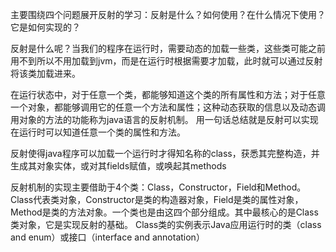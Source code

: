 主要围绕四个问题展开反射的学习：反射是什么？如何使用？在什么情况下使用？它是如何实现的？

反射是什么呢？当我们的程序在运行时，需要动态的加载一些类，这些类可能之前用不到所以不用加载到jvm，而是在运行时根据需要才加载，此时就可以通过反射将该类加载进来。

在运行状态中，对于任意一个类，都能够知道这个类的所有属性和方法；对于任意一个对象，都能够调用它的任意一个方法和属性；这种动态获取的信息以及动态调用对象的方法的功能称为java语言的反射机制。 用一句话总结就是反射可以实现在运行时可以知道任意一个类的属性和方法。

反射使得java程序可以加载一个运行时才得知名称的class，获悉其完整构造，并生成其对象实体，或对其fields赋值，或唤起其methods


反射机制的实现主要借助于4个类：Class，Constructor，Field和Method。Class代表类对象，Constructor是类的构造器对象，Field是类的属性对象，Method是类的方法对象。一个类也是由这四个部分组成。其中最核心的是Class类对象，它是实现反射的基础。
Class类的实例表示Java应用运行时的类（class and enum）或接口（interface and annotation）
